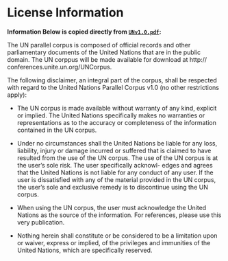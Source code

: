 # License Information

**Information Below is copied directly from [`UNv1.0.pdf`](UNv1.0.pdf):**

The UN parallel corpus is composed of official records and other parliamentary documents of the United Nations that are in the public domain. The UN corppus will be made available for download at http:// conferences.unite.un.org/UNCorpus.

The following disclaimer, an integral part of the corpus, shall be respected with regard to the United Nations Parallel Corpus v1.0 (no other restrictions apply):

- The UN corpus is made available without warranty of any kind, explicit or implied. The United Nations specifically makes no warranties or representations as to the accuracy or completeness of the information contained in the UN corpus.

- Under no circumstances shall the United Nations be liable for any loss, liability, injury or damage incurred or suffered that is claimed to have resulted from the use of the UN corpus. The use of the UN corpus is at the user’s sole risk. The user specifically acknowl- edges and agrees that the United Nations is not liable for any conduct of any user. If the user is dissatisfied with any of the material provided in the UN corpus, the user’s sole and exclusive remedy is to discontinue using the UN corpus.

- When using the UN corpus, the user must acknowledge the United Nations as the source of the information. For references, please use this very publication.

- Nothing herein shall constitute or be considered to be a limitation upon or waiver, express or implied, of the privileges and immunities of the United Nations, which are specifically reserved.




